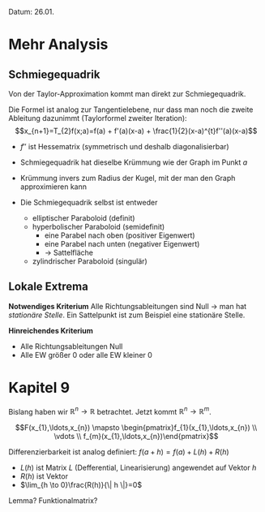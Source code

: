 Datum: 26.01.

# Mehr Analysis

## Schmiegequadrik

Von der Taylor-Approximation kommt man direkt zur Schmiegequadrik.

Die Formel ist analog zur Tangentielebene, nur dass man noch die zweite Ableitung dazunimmt (Taylorformel zweiter Iteration):
$$x_{n+1}=T_{2}f(x;a)=f(a) + f'(a)(x-a) + \frac{1}{2}(x-a)^{t}f''(a)(x-a)$$

- $f''$ ist Hessematrix (symmetrisch und deshalb diagonalisierbar)

- Schmiegequadrik hat dieselbe Krümmung wie der Graph im Punkt $a$
- Krümmung invers zum Radius der Kugel, mit der man den Graph approximieren kann
- Die Schmiegequadrik selbst ist entweder
	- elliptischer Paraboloid (definit)
	- hyperbolischer Paraboloid (semidefinit)
		- eine Parabel nach oben (positiver Eigenwert)
		- eine Parabel nach unten (negativer Eigenwert)
		- $\to$ Sattelfläche
	- zylindrischer Paraboloid (singulär)

## Lokale Extrema

**Notwendiges Kriterium**
Alle Richtungsableitungen sind Null $\to$ man hat *stationäre Stelle*.
Ein Sattelpunkt ist zum Beispiel eine stationäre Stelle.

**Hinreichendes Kriterium**
- Alle Richtungsableitungen Null
- Alle EW größer 0 oder alle EW kleiner 0

# Kapitel 9

Bislang haben wir $\mathbb{R}^{n}\to \mathbb{R}$ betrachtet. Jetzt kommt $\mathbb{R}^{n}\to \mathbb{R}^{m}$.

$$F(x_{1},\ldots,x_{n}) \mapsto \begin{pmatrix}f_{1}(x_{1},\ldots,x_{n}) \\ \vdots \\ f_{m}(x_{1},\ldots,x_{n})\end{pmatrix}$$

Differenzierbarkeit ist analog definiert: $f(a+h)=f(a)+L(h)+R(h)$

- $L(h)$ ist Matrix $L$ (Defferential, Linearisierung) angewendet auf Vektor $h$
- $R(h)$ ist Vektor
- $\lim_{h \to 0}\frac{R(h)}{\| h \|}=0$

Lemma?
Funktionalmatrix?

